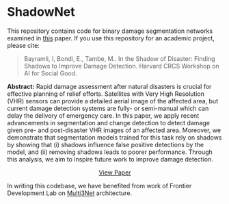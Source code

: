 # ShadowNet

This repository contains code for binary damage segmentation networks examined in [this](https://aiforgood2020.github.io/papers/AI4SG_paper_76.pdf) paper. If you use this repository for an academic project, please cite:

> Bayramli, I, Bondi, E., Tambe, M.. In the Shadow of Disaster: Finding Shadows to Improve Damage Detection. Harvard CRCS Workshop on AI for Social Good.

**Abstract:** Rapid damage assessment after natural disasters is crucial for effective planning of relief efforts. Satellites with Very High Resolution (VHR) sensors can provide a detailed aerial image of the affected area, but current damage detection systems are fully- or semi-manual which can delay the delivery of emergency care. In this paper, we apply recent advancements in segmentation and change detection to detect damage given pre- and post-disaster VHR images of an affected area. Moreover, we demonstrate that segmentation models trained for this task rely on shadows by showing that (i) shadows influence false positive detections by the model, and (ii) removing shadows leads to poorer performance. Through this analysis, we aim to inspire future work to improve damage detection.

<p align="center">
  <a href="https://aiforgood2020.github.io/papers/AI4SG_paper_76.pdf">View Paper</a>
</p>

In writing this codebase, we have benefited from work of Frontier Development Lab on [Multi3Net](https://github.com/FrontierDevelopmentLab/multi3net) architecture.
